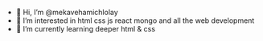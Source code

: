 - 👋 Hi, I’m @mekavehamichlolay
- 👀 I’m interested in html css js react mongo and all the web development
- 🌱 I’m currently learning deeper html & css


<!---
mekavehamichlolay/mekavehamichlolay is a ✨ special ✨ repository because its `README.md` (this file) appears on your GitHub profile.
You can click the Preview link to take a look at your changes.
--->
